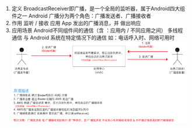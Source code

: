1. 定义
BroadcastReceiver即广播，是一个全局的监听器，属于Android四大组件之一
Android 广播分为两个角色：广播发送者、广播接收者
2. 作用
监听 / 接收 应用 App 发出的广播消息，并 做出响应
3. 应用场景
Android不同组件间的通信（含 ：应用内 / 不同应用之间）
多线程通信
与 Android 系统在特定情况下的通信
如：电话呼入时、网络可用时<br>
![广播工作过程](https://github.com/hey-monster/Android/blob/master/image/%E5%B9%BF%E6%92%AD.png)

